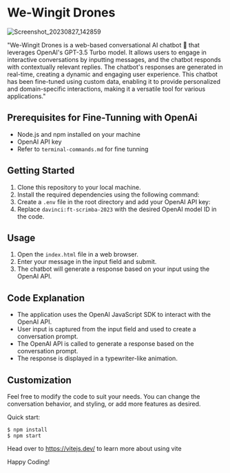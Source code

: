 # We-Wingit Drones

![Screenshot_20230827_142859](https://github.com/mohammadshahidbeigh/We-Wingit-Drones/assets/85876937/911a4a31-2951-40b7-bc25-28a3412c7858)



"We-Wingit Drones is a web-based conversational AI chatbot 🤖 that leverages OpenAI's GPT-3.5 Turbo model. It allows users to engage in interactive conversations by inputting messages, and the chatbot responds with contextually relevant replies. The chatbot's responses are generated in real-time, creating a dynamic and engaging user experience. This chatbot has been fine-tuned using custom data, enabling it to provide personalized and domain-specific interactions, making it a versatile tool for various applications."

## Prerequisites for Fine-Tunning with OpenAi

- Node.js and npm installed on your machine
- OpenAI API key
- Refer to ```terminal-commands.md``` for fine tunning

## Getting Started

1. Clone this repository to your local machine.
2. Install the required dependencies using the following command:
3. Create a `.env` file in the root directory and add your OpenAI API key:
4. Replace `davinci:ft-scrimba-2023` with the desired OpenAI model ID in the code.

## Usage

1. Open the `index.html` file in a web browser.
2. Enter your message in the input field and submit.
3. The chatbot will generate a response based on your input using the OpenAI API.

## Code Explanation

- The application uses the OpenAI JavaScript SDK to interact with the OpenAI API.
- User input is captured from the input field and used to create a conversation prompt.
- The OpenAI API is called to generate a response based on the conversation prompt.
- The response is displayed in a typewriter-like animation.

## Customization

Feel free to modify the code to suit your needs. You can change the conversation behavior, and styling, or add more features as desired.


Quick start:

```
$ npm install
$ npm start
```

Head over to https://vitejs.dev/ to learn more about using vite

Happy Coding!
